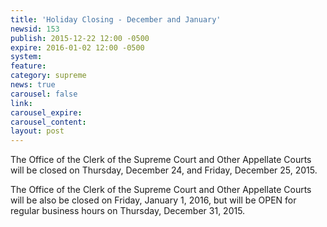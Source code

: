 ```yaml
---
title: 'Holiday Closing - December and January'
newsid: 153
publish: 2015-12-22 12:00 -0500
expire: 2016-01-02 12:00 -0500
system: 
feature: 
category: supreme
news: true
carousel: false
link: 
carousel_expire: 
carousel_content: 
layout: post
---
```

<p>The Office of the Clerk of the Supreme Court and Other Appellate Courts will be closed on Thursday, December 24, and Friday, December 25, 2015.</p>
<p>The Office of the Clerk of the Supreme Court and Other Appellate Courts will be also be closed on Friday, January 1, 2016, but will be OPEN for regular business hours on Thursday, December 31, 2015.</p>